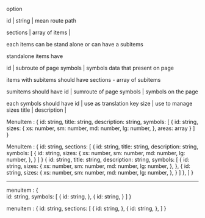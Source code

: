 option

id | string | mean route path

sections | array of items |

each items can be stand alone or can have a subitems

standalone items have

id | subroute of page
symbols | symbols data that present on page

items with subitems should have sections - array of subitems

sumitems should have 
id | sumroute of page
symbols | symbols on the page


each symbols should have
id | use as translation key
size | use to manage sizes
title |
description |

MenuItem : {
    id: string,
    title: string,
    description: string,
    symbols: [
        {
            id: string,
            sizes: {
                xs: number,
                sm: number,
                md: number,
                lg: number,
            },
            areas: array
        }
    ]
}

MenuItem : {
    id: string,
    sections: [
        {
            id: string,
            title: string,
            description: string,
            symbols: [
                {
                    id: string,
                    sizes: {
                        xs: number,
                        sm: number,
                        md: number,
                        lg: number,
                    },
                }
            ]
        }
        {
            id: string,
            title: string,
            description: string,
            symbols: [
                {
                    id: string,
                    sizes: {
                        xs: number,
                        sm: number,
                        md: number,
                        lg: number,
                    },
                },
                {
                    id: string,
                    sizes: {
                        xs: number,
                        sm: number,
                        md: number,
                        lg: number,
                    },
                }
            ]
        },
    ]
}

_____

menuitem : {  
    id: string,
    symbols: [
        {
            id: string,
        },
        {
            id: string,
        }
    ]
}

menuitem : {
    id: string,
    sections: [
        {
            id: string,
        },
        {
            id: string,
        },
    ]
}